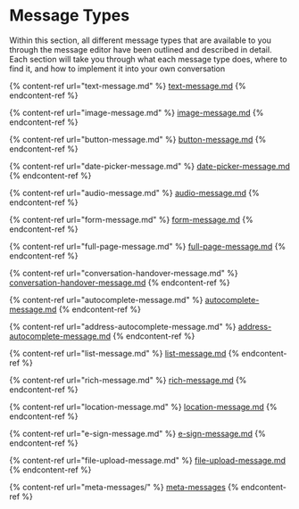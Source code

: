 # Message Types

Within this section, all different message types that are available to you through the message editor have been outlined and described in detail. Each section will take you through what each message type does, where to find it, and how to implement it into your own conversation



{% content-ref url="text-message.md" %}
[text-message.md](text-message.md)
{% endcontent-ref %}

{% content-ref url="image-message.md" %}
[image-message.md](image-message.md)
{% endcontent-ref %}

{% content-ref url="button-message.md" %}
[button-message.md](button-message.md)
{% endcontent-ref %}

{% content-ref url="date-picker-message.md" %}
[date-picker-message.md](date-picker-message.md)
{% endcontent-ref %}

{% content-ref url="audio-message.md" %}
[audio-message.md](audio-message.md)
{% endcontent-ref %}

{% content-ref url="form-message.md" %}
[form-message.md](form-message.md)
{% endcontent-ref %}

{% content-ref url="full-page-message.md" %}
[full-page-message.md](full-page-message.md)
{% endcontent-ref %}

{% content-ref url="conversation-handover-message.md" %}
[conversation-handover-message.md](conversation-handover-message.md)
{% endcontent-ref %}

{% content-ref url="autocomplete-message.md" %}
[autocomplete-message.md](autocomplete-message.md)
{% endcontent-ref %}

{% content-ref url="address-autocomplete-message.md" %}
[address-autocomplete-message.md](address-autocomplete-message.md)
{% endcontent-ref %}

{% content-ref url="list-message.md" %}
[list-message.md](list-message.md)
{% endcontent-ref %}

{% content-ref url="rich-message.md" %}
[rich-message.md](rich-message.md)
{% endcontent-ref %}

{% content-ref url="location-message.md" %}
[location-message.md](location-message.md)
{% endcontent-ref %}

{% content-ref url="e-sign-message.md" %}
[e-sign-message.md](e-sign-message.md)
{% endcontent-ref %}

{% content-ref url="file-upload-message.md" %}
[file-upload-message.md](file-upload-message.md)
{% endcontent-ref %}

{% content-ref url="meta-messages/" %}
[meta-messages](meta-messages/)
{% endcontent-ref %}
